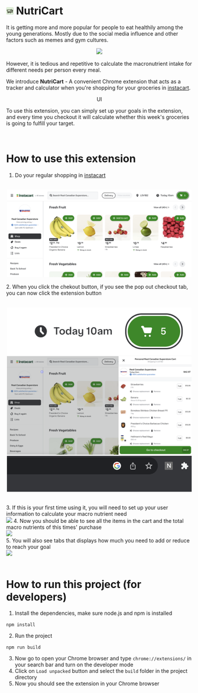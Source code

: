 # <img src="public/logo512.png" title="NutriCart" alt="NutriCart" width="20" height="20"/> NutriCart 

It is getting more and more popular for people to eat healthily among the young generations. Mostly due to the social media influence and other factors such as memes and gym cultures.

<p align='center'>
    <img src="https://i.ytimg.com/vi/Ux5cQbO_ybw/maxresdefault.jpg" width=300><br> 
</p>

However, it is tedious and repetitive to calculate the macronutrient intake for different needs per person every meal. 

We introduce **NutriCart** - A convenient Chrome extension that acts as a tracker and calculator when you're shopping for your groceries in [instacart](https://www.instacart.ca/store/real-canadian-superstore/storefront).

<p align='center'>
    <img src="" width=300>UI <br> 
</p>

To use this extension, you can simply set up your goals in the extension, and every time you checkout it will calculate whether this week's groceries is going to fulfill your target.  

<p align='center'>
    
</p>

<br>

# How to use this extension
1. Do your regular shopping in [instacart](https://www.instacart.ca/store/real-canadian-superstore/storefront)
<p align='center'><br><img src="pictures/instacart.png" width=500></p>
2. When you click the chekout button, if you see the pop out checkout tab, you can now click the extension button
<p align='center'>
<br><img src="pictures/instabutton.png", width=500>
<br><img src="pictures/cart.png", width=500>
<br><img src="pictures/extension.png", width=500>
</p><br>
3. If this is your first time using it, you will need to set up your user information to calculate your macro nutrient need 
<br><img src="kjh">
4. Now you should be able to see all the items in the cart and the total macro nutrients of this times' purchase
<br><img src="kjh"><br>
5. You will also see tabs that displays how much you need to add or reduce to reach your goal
<br><img src="kjh"><br>

<br>

# How to run this project (for developers)
1. Install the dependencies, make sure node.js and npm is installed
```
npm install 
```
2. Run the project
```
npm run build
```
3. Now go to open your Chrome browser and type `chrome://extensions/` in your search bar and turn on the developer mode
4. Click on `Load unpacked` button and select the `build` folder in the project directory
5. Now you should see the extension in your Chrome browser

